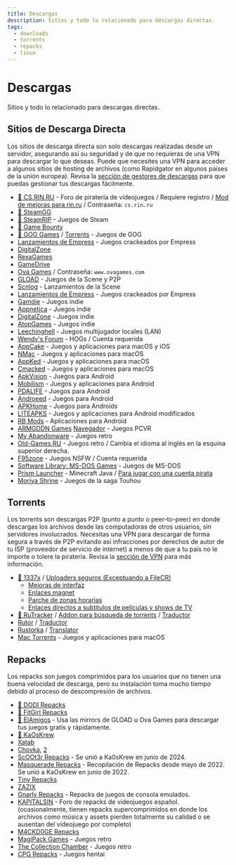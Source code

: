 ```yaml
---
title: Descargas
description: Sitios y todo lo relacionado para descargas directas.
tags:
  - downloads
  - torrents
  - repacks
  - linux
---
```


# Descargas

Sitios y todo lo relacionado para descargas directas.

## Sitios de Descarga Directa

Los sitios de descarga directa son solo descargas realizadas desde un servidor,
asegurando así su seguridad y de que no requieras de una VPN para descargar lo que deseas. 
Puede que necesites una VPN para acceder a algunos sitios de hosting de archivos 
(como Rapidgator en algunos países de la unión europea). 
Revisa la [sección de gestores de descargas](/software#gestores-de-descargas) 
para que puedas gestionar tus descargas fácilmente.

- [:star2: CS.RIN.RU](https://cs.rin.ru/forum) - Foro de piratería de videojuegos / 
  Requiere registro /
  [Mod de mejoras para rin.ru](https://github.com/SubZeroPL/cs-rin-ru-enhanced-mod) /
  Contraseña: `cs.rin.ru`
- [:star2: SteamGG](https://steamgg.net)
- [:star2: SteamRIP](https://steamrip.com) - Juegos de Steam
- [:star2: Game Bounty](https://gamebounty.world)
- [:star2: GOG Games](https://gog-games.to) / [Torrents](https://freegogpcgames.com) - Juegos de GOG
- [Lanzamientos de Empress](https://telegra.ph/Empress-Biography-07-15) - Juegos crackeados por Empress
- [DigitalZone](https://digital-zone.xyz)
- [RexaGames](https://rexagames.com)
- [GameDrive](https://gamedrive.org)
- [Ova Games](https://www.ovagames.com) / Contraseña: `www.ovagames.com`
- [GLOAD](https://gload.to/pc) - Juegos de la Scene y P2P
- [Scnlog](https://scnlog.me/games) - Lanzamientos de la Scene
- [Lanzamientos de Empress](https://telegra.ph/Empress-Biography-07-15) - Juegos crackeados por Empress
- [Gamdie](https://gamdie.com) - Juegos indie
- [Appnetica](https://appnetica.com) - Juegos indie
- [DigitalZone](https://digital-zone.xyz) - Juegos indie
- [AtopGames](https://atopgames.com) - Juegos indie
- [Leechinghell](http://www.leechinghell.pw) - Juegos multijugador locales (LAN)
- [Wendy's Forum](https://wendysforum.net/index.php) - HOGs / Cuenta requerida
- [AppCake](https://iphonecake.com/index.php?device=0&p=1&c=8) - Juegos y aplicaciones para macOS y iOS
- [NMac](https://nmac.to/category/games) - Juegos y aplicaciones para macOS
- [AppKed](https://www.macbed.com/games) - Juegos y aplicaciones para macOS
- [Cmacked](https://cmacked.com) - Juegos y aplicaciones para macOS
- [ApkVision](https://apkvision.org) - Juegos para Android
- [Mobilism](https://forum.mobilism.me) - Juegos y aplicaciones para Android
- [PDALIFE](https://pdalife.com) - Juegos para Android
- [Androeed](https://androeed.store) - Juegos para Android
- [APKHome](https://apkhome.io) - Juegos para Androids
- [LITEAPKS](https://liteapks.com) - Juegos y aplicaciones para Android modificados
- [RB Mods](https://www.rockmods.net) - Aplicaciones para Android
- [ARMGDDN Games](https://t.me/ARMGDDNGames) [Navegador](https://cs.rin.ru/forum/viewtopic.php?f=14&t=140593) - Juegos PCVR
- [My Abandonware](https://www.myabandonware.com) - Juegos retro
- [Old-Games.RU](https://www.old-games.ru/catalog/) - Juegos retro / Cambia el idioma al
  inglés en la esquina superior derecha.
- [F95zone](https://f95zone.to) - Juegos NSFW / Cuenta requerida
- [Software Library: MS-DOS Games](https://archive.org/details/softwarelibrary_msdos_games?and[]=mediatype%3A%22software%22) -
  Juegos de MS-DOS
- [Prism Launcher](https://prismlauncher.org) - Minecraft Java /
  [Para jugar con una cuenta pirata](https://github.com/antunnitraj/Prism-Launcher-PolyMC-Offline-Bypass)
- [Moriya Shrine](https://moriyashrine.org) - Juegos de la saga Touhou

## Torrents

Los torrents son descargas P2P (punto a punto o peer-to-peer) en donde descargas los
archivos desde las computadoras de otros usuarios, sin servidores involucrados. 
Necesitas una VPN para descargar de forma segura a través de P2P evitando así
infracciones por derechos de autor de tu ISP (proveedor de servicio de internet) a
menos de que a tu país no le importe o tolere la piratería. Revisa la [sección de VPN](/software#vpns)
para más información.


- [:star2: 1337x](https://1337x.to/sub/10/0/) /
  [Uploaders seguros (Exceptuando a FileCR)](https://www.reddit.com/r/Piracy/comments/nudfgn/me_after_reading_the_megathread/h0yr0q6/?context=3)
  - [Mejoras de interfaz](https://greasyfork.org/scripts/33379-1337x-torrent-page-improvements)
  - [Enlaces magnet](https://greasyfork.org/scripts/420754-1337x-torrent-and-magnet-links)
  - [Parche de zonas horarias](https://greasyfork.org/scripts/421635-1337x-convert-torrent-timestamps-to-relative-format)
  - [Enlaces directos a subtitulos de películas y shows de TV](https://greasyfork.org/scripts/29467-1337x-subtitle-download-links-to-tv-and-movie-torrents)
- [:star2: RuTracker](https://rutracker.org/forum/index.php?c=19) / [Addon para búsqueda de torrents](https://addons.mozilla.org/firefox/addon/rutracker_torrent_search)
  / [Traductor](/useful#translator)
- [Rutor](http://rutor.info/games) / [Traductor](/useful#translator)
- [Rustorka](https://rustorka.com/forum/index.php?c=6) /
  [Translator](/useful#translator)
- [Mac Torrents](https://www.torrentmac.net/category/games) - Juegos y aplicaciones para macOS

## Repacks

Los repacks son juegos comprimidos para los usuarios que no tienen una buena velocidad de descarga,
pero su instalación toma mucho tiempo debido al proceso de descompresión de archivos.


- [:star2: DODI Repacks](https://dodi-repacks.site)
- [:star2: FitGirl Repacks](https://fitgirl-repacks.site)
- [:star2: ElAmigos](https://elamigos.site) - Usa las mirrors de GLOAD u Ova Games
  para descargar tus juegos gratis y rápidamente.
- [:star2: KaOsKrew](https://kaoskrew.org/viewforum.php?f=13&sid=c2dac73979171b67f4c8b70c9c4c72fb)
- [Xatab](https://byxatab.org)
- [Chovka](http://rutor.info/browse/0/8/1642915/0), [2](https://repack.info)
- [ScOOt3r Repacks](https://game-repack.site/scooter) - Se unió a Ka0sKrew en junio de 2024.
- [Masquerade Repacks](https://web.archive.org/web/20220616203326/https://masquerade.site) -
  Recopilación de Repacks desde mayo de 2022. Se unió a KaOsKrew en junio de 2022.
- [Tiny Repacks](https://www.tiny-repacks.win)
- [ZAZIX](https://1337x.to/user/ZAZIX/)
- [Gnarly Repacks](https://rentry.org/gnarly_repacks) - Repacks de juegos de consola emulados.
- [KAPITALSIN](https://kapitalsin.com/forum) - Foro de repacks de videojuegos español. (ocasionalmente,
  tienen repacks supercomprimidos en donde los archivos como música y assets pierden totalmente su calidad
  o se ausentan del videojuego por completo)
- [M4CKD0GE Repacks](https://m4ckd0ge-repacks.site)
- [MagiPack Games](https://www.magipack.games) - Juegos retro
- [The Collection Chamber](https://collectionchamber.blogspot.com) - Juegos retro
- [CPG Repacks](https://cpgrepacks.site) - Juegos hentai
